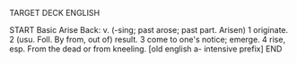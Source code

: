 TARGET DECK
ENGLISH

START
Basic
Arise
Back: v. (-sing; past arose; past part. Arisen) 1 originate. 2 (usu. Foll. By from, out of) result. 3 come to one's notice; emerge. 4 rise, esp. From the dead or from kneeling. [old english a- intensive prefix]
END
